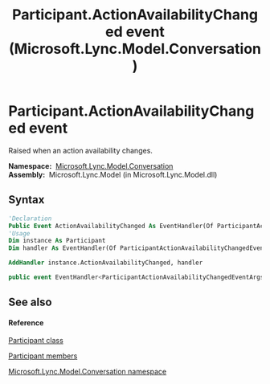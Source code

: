 ﻿---
title: Participant.ActionAvailabilityChanged event (Microsoft.Lync.Model.Conversation)
TOCTitle: ActionAvailabilityChanged event
ms:assetid: E:Microsoft.Lync.Model.Conversation.Participant.ActionAvailabilityChanged_DI_3_UC_OCS14MrefLyncWPF
ms:mtpsurl: https://msdn.microsoft.com/en-us/library/microsoft.lync.model.conversation.participant.actionavailabilitychanged_di_3_uc_ocs14mreflyncwpf(v=office.15)
ms:contentKeyID: 48592859
ms.date: 07/28/2014
mtps_version: v=office.15
f1_keywords:
- Microsoft.Lync.Model.Conversation.Participant.ActionAvailabilityChanged
dev_langs:
- CSharp
- JScript
- VB
- other
---

# Participant.ActionAvailabilityChanged event

Raised when an action availability changes.

**Namespace:**  [Microsoft.Lync.Model.Conversation](microsoft-lync-model-conversation-namespace_2.md)  
**Assembly:**  Microsoft.Lync.Model (in Microsoft.Lync.Model.dll)

## Syntax

``` vb
'Declaration
Public Event ActionAvailabilityChanged As EventHandler(Of ParticipantActionAvailabilityChangedEventArgs)
'Usage
Dim instance As Participant
Dim handler As EventHandler(Of ParticipantActionAvailabilityChangedEventArgs)

AddHandler instance.ActionAvailabilityChanged, handler
```

``` csharp
public event EventHandler<ParticipantActionAvailabilityChangedEventArgs> ActionAvailabilityChanged
```

## See also

#### Reference

[Participant class](participant-class-microsoft-lync-model-conversation_2.md)

[Participant members](participant-members-microsoft-lync-model-conversation_2.md)

[Microsoft.Lync.Model.Conversation namespace](microsoft-lync-model-conversation-namespace_2.md)

